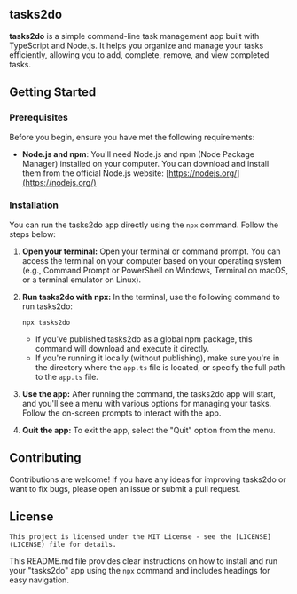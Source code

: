 ## tasks2do

**tasks2do** is a simple command-line task management app built with TypeScript and Node.js. It helps you organize and manage your tasks efficiently, allowing you to add, complete, remove, and view completed tasks.

## Getting Started

### Prerequisites

Before you begin, ensure you have met the following requirements:

- **Node.js and npm**: You'll need Node.js and npm (Node Package Manager) installed on your computer. You can download and install them from the official Node.js website: [https://nodejs.org/](https://nodejs.org/)

### Installation

You can run the tasks2do app directly using the `npx` command. Follow the steps below:

1. **Open your terminal:** Open your terminal or command prompt. You can access the terminal on your computer based on your operating system (e.g., Command Prompt or PowerShell on Windows, Terminal on macOS, or a terminal emulator on Linux).

2. **Run tasks2do with npx:** In the terminal, use the following command to run tasks2do:

   ```
   npx tasks2do
   ```

   - If you've published tasks2do as a global npm package, this command will download and execute it directly.
   - If you're running it locally (without publishing), make sure you're in the directory where the `app.ts` file is located, or specify the full path to the `app.ts` file.

3. **Use the app:** After running the command, the tasks2do app will start, and you'll see a menu with various options for managing your tasks. Follow the on-screen prompts to interact with the app.

4. **Quit the app:** To exit the app, select the "Quit" option from the menu.

## Contributing

Contributions are welcome! If you have any ideas for improving tasks2do or want to fix bugs, please open an issue or submit a pull request.

## License

```
This project is licensed under the MIT License - see the [LICENSE](LICENSE) file for details.
```

This README.md file provides clear instructions on how to install and run your "tasks2do" app using the `npx` command and includes headings for easy navigation.